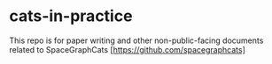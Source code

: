 # cats-in-practice

This repo is for paper writing and other non-public-facing documents related to SpaceGraphCats [https://github.com/spacegraphcats] 
